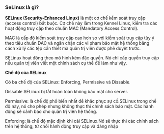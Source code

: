 ### SeLinux là gì?

**SELinux (Security-Enhanced Linux)** là một cơ chế kểm soát truy cập (access control) bắt buộc. Cơ chế này lằm trong Kennel Linux, kiểm tra các hoạt động truy cập theo chuần MAC (Mandatory Access Control).

MAC là cấp độ kiểm soát truy cập cao hơn so với kiểm soát truy cập tùy ý theo tiêu chuẩn DAC và ngăn chặn các  vi phạm bảo mật hệ thống bằng cách xử lý các tệp cần thiết mà quản trị viên được phê duyệt trước.

SELinux hoạt động theo mô hình kém đặc quyền. Nó chỉ cấp quyền truy cập nếu quản trị viên viết một chính sách cụ thể để làm như vậy.

**Chế độ của SELinux**

Có ba chế độ của SELinux: Enforcing, Permissive và Dissable.

Dissable SELinux bị tắt hoàn toàn không bảo mật cho server.

Permissive: là chế độ phổ biến nhất để khắc phục sự cố.SELinux trong chế độ này, nó cho phép nhưng không thực thi chính sách bảo mật. Các hành động sẽ cảnh báo cho quản trị viên hệ thống.

Enforcing: là chế độ mặc định khi cài SELinux.Nó sẽ thực thi các chính sách trên hệ thống, từ chối hành động truy cập và đăng nhập
